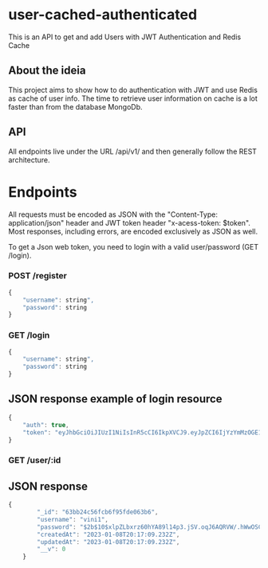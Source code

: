 # user-cached-authenticated
This is an API to get and add Users with JWT Authentication and Redis Cache

## About the ideia

This project aims to show how to do authentication with JWT and use Redis as cache of user info.
The time to retrieve user information on cache is a lot faster than from the database MongoDb.

## API

All endpoints live under the URL /api/v1/ and then generally follow the REST architecture.

# Endpoints
All requests must be encoded as JSON with the "Content-Type: application/json" header and JWT token header "x-acess-token: $token". Most responses, including errors, are encoded exclusively as JSON as well.

To get a Json web token, you need to login with a valid user/password (GET /login).

### POST /register
```js
{
	"username": string",
	"password": string
}
```

### GET /login
```js
{
	"username": string",
	"password": string
}
```

## JSON response example of login resource
```js
{
	"auth": true,
	"token": "eyJhbGciOiJIUzI1NiIsInR5cCI6IkpXVCJ9.eyJpZCI6IjYzYmMzOGE1MjQzNDU0OTZjY2U4MWY0YyIsImlhdCI6MTY3MzM3MTc5MywiZXhwIjoxNjczMzc0NzkzfQ.4X3pJ2CsdD6oVFGUukKJ1xnv2nDjLW3HdDgOMEmBp94"
}
```

### GET /user/:id

## JSON response

```js
{
		"_id": "63bb24c56fcb6f95fde063b6",
		"username": "vini1",
		"password": "$2b$10$xlpZLbxrz60hYA89l14p3.jSV.oqJ6AQRVW/.hWwOSCaoKncOlRji",
		"createdAt": "2023-01-08T20:17:09.232Z",
		"updatedAt": "2023-01-08T20:17:09.232Z",
		"__v": 0
	}
```
